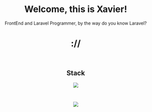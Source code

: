 <div align='center'>
    
# Welcome, this is Xavier!
<p>FrontEnd and Laravel Programmer, by the way do you know Laravel?</p>
<h1>://</h1>

<br>

## Stack
<p>
    <a href="https://skillicons.dev">
        <img src="https://skillicons.dev/icons?i=html,htmx,css,bootstrap,tailwind,laravel,php,js,alpine,py" />
    </a>
</p>

<br>
<p>
    <a href="https://skillicons.dev">
        <img src="https://skillicons.dev/icons?i=git,github,docker,arduino,mysql,sqlite,firebase,nodejs" />
    </a>
</p>

<br>    
<br>
